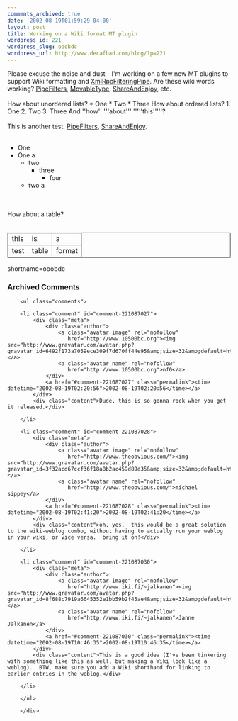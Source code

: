 ```yaml
---
comments_archived: true
date: '2002-08-19T01:59:29-04:00'
layout: post
title: Working on a Wiki format MT plugin
wordpress_id: 221
wordpress_slug: ooobdc
wordpress_url: http://www.decafbad.com/blog/?p=221
---
```

<MTWikiFormat prefix="http://www.decafbad.com/twiki/bin/view/Main/" extended="1">
Please excuse the noise and dust - I'm working on a few new MT plugins to support Wiki formatting and <a href="http://www.decafbad.com/twiki/bin/view/Main/XmlRpcFilteringPipe">XmlRpcFilteringPipe</a>.  Are these wiki words working? <a href="http://www.decafbad.com/twiki/bin/view/Main/PipeFilters">PipeFilters</a>, <a href="http://www.decafbad.com/twiki/bin/view/Main/MovableType">MovableType</a>, <a href="http://www.decafbad.com/twiki/bin/view/Main/ShareAndEnjoy">ShareAndEnjoy</a>, etc.
<br /><br />
How about unordered lists?
    * One
    * Two
    * Three
How about ordered lists?
    1. One
    2. Two
    3. Three
And ''how'' '''about''' '''''this'''''?
</MTWikiFormat>
<br /><br />
This is another test.  <a href="http://www.decafbad.com/twiki/bin/view/Main/PipeFilters">PipeFilters</a>, <a href="http://www.decafbad.com/twiki/bin/view/Main/ShareAndEnjoy">ShareAndEnjoy</a>.
<br /><br />
<ul>
<li> One
</li>
<li> One a
<ul>
<li> two
<ul>
<li> three
<ul>
<li> four
</li>
</ul>
</li>
</ul>
</li>
<li> two a
</li>
</ul>
</li>
</ul>
<br /><br />
How about a table?
<br /><br />
<table border="1" cellspacing="0" cellpadding="4"> <tr><td>  this  </td><td>  is  </td><td>  a  </td></tr>
<tr><td>  test  </td><td>  table  </td><td>  format  </td></tr>
</table>
<!--more-->
shortname=ooobdc

<div id="comments" class="comments archived-comments">
            <h3>Archived Comments</h3>
            
        <ul class="comments">
            
        <li class="comment" id="comment-221087027">
            <div class="meta">
                <div class="author">
                    <a class="avatar image" rel="nofollow" 
                       href="http://www.10500bc.org"><img src="http://www.gravatar.com/avatar.php?gravatar_id=6492f173a7059ece309f7d670ff44e95&amp;size=32&amp;default=http://mediacdn.disqus.com/1320279820/images/noavatar32.png"/></a>
                    <a class="avatar name" rel="nofollow" 
                       href="http://www.10500bc.org">nf0</a>
                </div>
                <a href="#comment-221087027" class="permalink"><time datetime="2002-08-19T02:20:56">2002-08-19T02:20:56</time></a>
            </div>
            <div class="content">Dude, this is so gonna rock when you get it released.</div>
            
        </li>
    
        <li class="comment" id="comment-221087028">
            <div class="meta">
                <div class="author">
                    <a class="avatar image" rel="nofollow" 
                       href="http://www.theobvious.com/"><img src="http://www.gravatar.com/avatar.php?gravatar_id=3f32acd67ccf36f18a8b2ac459d89d35&amp;size=32&amp;default=http://mediacdn.disqus.com/1320279820/images/noavatar32.png"/></a>
                    <a class="avatar name" rel="nofollow" 
                       href="http://www.theobvious.com/">michael sippey</a>
                </div>
                <a href="#comment-221087028" class="permalink"><time datetime="2002-08-19T02:41:20">2002-08-19T02:41:20</time></a>
            </div>
            <div class="content">oh, yes.  this would be a great solution to the wiki-weblog combo, without having to actually run your weblog in your wiki, or vice versa.  bring it on!</div>
            
        </li>
    
        <li class="comment" id="comment-221087030">
            <div class="meta">
                <div class="author">
                    <a class="avatar image" rel="nofollow" 
                       href="http://www.iki.fi/~jalkanen"><img src="http://www.gravatar.com/avatar.php?gravatar_id=8f688c7919a6645352e1bb59b2f45ae4&amp;size=32&amp;default=http://mediacdn.disqus.com/1320279820/images/noavatar32.png"/></a>
                    <a class="avatar name" rel="nofollow" 
                       href="http://www.iki.fi/~jalkanen">Janne Jalkanen</a>
                </div>
                <a href="#comment-221087030" class="permalink"><time datetime="2002-08-19T10:46:35">2002-08-19T10:46:35</time></a>
            </div>
            <div class="content">This is a good idea (I've been tinkering with something like this as well, but making a Wiki look like a weblog).  BTW, make sure you add a Wiki shorthand for linking to earlier entries in the weblog.</div>
            
        </li>
    
        </ul>
    
        </div>
    